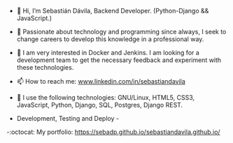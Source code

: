- 👋 Hi, I’m Sebastián Dávila, Backend Developer. (Python-Django && JavaScript.)

- 👀 Passionate about technology and programming since always, I seek to change careers to develop this knowledge in a professional way. 

- 🌱 I am very interested in Docker and Jenkins. I am looking for a development team to get the necessary feedback and experiment with these technologies.

- 📫 How to reach me: www.linkedin.com/in/sebastiandavila

- :penguin:  I use the following technologies: GNU/Linux, HTML5, CSS3, JavaScript, Python, Django, SQL, Postgres, Django REST. 

- Development, Testing and Deploy -

-:octocat: My portfolio: https://sebadp.github.io/sebastiandavila.github.io/
